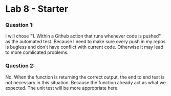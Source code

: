 # Lab 8 - Starter

### Question 1:

I will chose "1. Within a Github action that runs whenever code is pushed" as the automated test. Because I need to make sure every push in my repos is bugless and don't have conflict with current code. Otherwise it may lead to more comlicated problems.

### Question 2:

No. When the function is returning the correct output, the end to end test is not necessary in this situation. Because the function already act as what we expected. The unit test will be more appropriate here.


